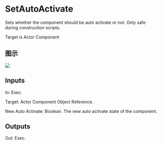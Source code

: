 # SetAutoActivate

Sets whether the component should be auto activate or not. Only safe during construction scripts.

Target is Actor Component

## 图示

![]($-20221218-18222627.png)

## Inputs

In: Exec.

Target: Actor Component Object Reference.

New Auto Activate: Boolean. The new auto activate state of the component.  

## Outputs

Out: Exec.

